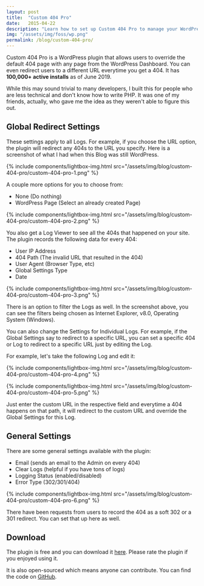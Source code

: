 ```yaml
---
layout: post
title:  "Custom 404 Pro"
date:   2015-04-22
description: "Learn how to set up Custom 404 Pro to manage your WordPress 404 Errors."
img: "/assets/img/foss/wp.png"
permalink: /blog/custom-404-pro/
---
```


Custom 404 Pro is a WordPress plugin that allows users to override the default 404 page with any page from the WordPress Dashboard. You can even redirect users to a different URL everytime you get a 404. It has **100,000+ active installs** as of June 2019.

While this may sound trivial to many developers, I built this for people who are less technical and don't know how to write PHP. It was one of my friends, actually, who gave me the idea as they weren't able to figure this out.

## Global Redirect Settings

These settings apply to all Logs. For example, if you choose the URL option, the plugin will redirect any 404s to the URL you specify. Here is a screenshot of what I had when this Blog was still WordPress.

{% include components/lightbox-img.html src="/assets/img/blog/custom-404-pro/custom-404-pro-1.png" %}

A couple more options for you to choose from:

* None (Do nothing)
* WordPress Page (Select an already created Page)

{% include components/lightbox-img.html src="/assets/img/blog/custom-404-pro/custom-404-pro-2.png" %}

You also get a Log Viewer to see all the 404s that happened on your site. The plugin records the following data for every 404:

* User IP Address
* 404 Path (The invalid URL that resulted in the 404)
* User Agent (Browser Type, etc)
* Global Settings Type
* Date

{% include components/lightbox-img.html src="/assets/img/blog/custom-404-pro/custom-404-pro-3.png" %}

There is an option to filter the Logs as well. In the screenshot above, you can see the filters being chosen as Internet Explorer, v8.0, Operating System (Windows).

You can also change the Settings for Individual Logs. For example, if the Global Settings say to redirect to a specific URL, you can set a specific 404 or Log to redirect to a specific URL just by editing the Log.

For example, let's take the following Log and edit it:

{% include components/lightbox-img.html src="/assets/img/blog/custom-404-pro/custom-404-pro-4.png" %}

{% include components/lightbox-img.html src="/assets/img/blog/custom-404-pro/custom-404-pro-5.png" %}

Just enter the custom URL in the respective field and everytime a 404 happens on that path, it will redirect to the custom URL and override the Global Settings for this Log.

## General Settings

There are some general settings available with the plugin:

* Email (sends an email to the Admin on every 404)
* Clear Logs (helpful if you have tons of logs)
* Logging Status (enabled/disabled)
* Error Type (302/301/404)

{% include components/lightbox-img.html src="/assets/img/blog/custom-404-pro/custom-404-pro-6.png" %}

There have been requests from users to record the 404 as a soft 302 or a 301 redirect. You can set that up here as well.

## Download

The plugin is free and you can download it [here][download-link]. Please rate the plugin if you enjoyed using it.

It is also open-sourced which means anyone can contribute. You can find the code on [GitHub][github-link].

[download-link]: https://wordpress.org/plugins/custom-404-pro
[github-link]: https://github.com/kunalnagar/custom-404-pro
